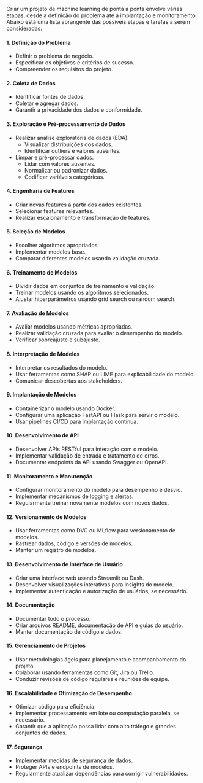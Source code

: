 
Criar um projeto de machine learning de ponta a ponta envolve várias etapas, desde a definição do problema até a implantação e monitoramento. Abaixo está uma lista abrangente das possíveis etapas e tarefas a serem consideradas:

#### 1. Definição do Problema
- Definir o problema de negócio.
- Especificar os objetivos e critérios de sucesso.
- Compreender os requisitos do projeto.

#### 2. Coleta de Dados
- Identificar fontes de dados.
- Coletar e agregar dados.
- Garantir a privacidade dos dados e conformidade.

#### 3. Exploração e Pré-processamento de Dados
- Realizar análise exploratória de dados (EDA).
  - Visualizar distribuições dos dados.
  - Identificar outliers e valores ausentes.
- Limpar e pré-processar dados.
  - Lidar com valores ausentes.
  - Normalizar ou padronizar dados.
  - Codificar variáveis categóricas.

#### 4. Engenharia de Features
- Criar novas features a partir dos dados existentes.
- Selecionar features relevantes.
- Realizar escalonamento e transformação de features.

#### 5. Seleção de Modelos
- Escolher algoritmos apropriados.
- Implementar modelos base.
- Comparar diferentes modelos usando validação cruzada.

#### 6. Treinamento de Modelos
- Dividir dados em conjuntos de treinamento e validação.
- Treinar modelos usando os algoritmos selecionados.
- Ajustar hiperparâmetros usando grid search ou random search.

#### 7. Avaliação de Modelos
- Avaliar modelos usando métricas apropriadas.
- Realizar validação cruzada para avaliar o desempenho do modelo.
- Verificar sobreajuste e subajuste.

#### 8. Interpretação de Modelos
- Interpretar os resultados do modelo.
- Usar ferramentas como SHAP ou LIME para explicabilidade do modelo.
- Comunicar descobertas aos stakeholders.

#### 9. Implantação de Modelos
- Containerizar o modelo usando Docker.
- Configurar uma aplicação FastAPI ou Flask para servir o modelo.
- Usar pipelines CI/CD para implantação contínua.

#### 10. Desenvolvimento de API
- Desenvolver APIs RESTful para interação com o modelo.
- Implementar validação de entrada e tratamento de erros.
- Documentar endpoints da API usando Swagger ou OpenAPI.

#### 11. Monitoramento e Manutenção
- Configurar monitoramento do modelo para desempenho e desvio.
- Implementar mecanismos de logging e alertas.
- Regularmente treinar novamente modelos com novos dados.

#### 12. Versionamento de Modelos
- Usar ferramentas como DVC ou MLflow para versionamento de modelos.
- Rastrear dados, código e versões de modelos.
- Manter um registro de modelos.

#### 13. Desenvolvimento de Interface de Usuário
- Criar uma interface web usando Streamlit ou Dash.
- Desenvolver visualizações interativas para insights do modelo.
- Implementar autenticação e autorização de usuários, se necessário.

#### 14. Documentação
- Documentar todo o processo.
- Criar arquivos README, documentação de API e guias do usuário.
- Manter documentação de código e dados.

#### 15. Gerenciamento de Projetos
- Usar metodologias ágeis para planejamento e acompanhamento do projeto.
- Colaborar usando ferramentas como Git, Jira ou Trello.
- Conduzir revisões de código regulares e reuniões de equipe.

#### 16. Escalabilidade e Otimização de Desempenho
- Otimizar código para eficiência.
- Implementar processamento em lote ou computação paralela, se necessário.
- Garantir que a aplicação possa lidar com alto tráfego e grandes conjuntos de dados.

#### 17. Segurança
- Implementar medidas de segurança de dados.
- Proteger APIs e endpoints de modelos.
- Regularmente atualizar dependências para corrigir vulnerabilidades.
